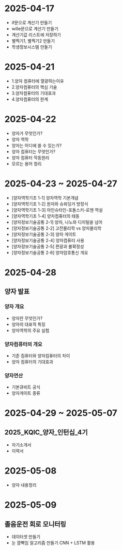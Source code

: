 # 2025-04-17
* if문으로 계산기 만들기
* wille문으로 계산기 만들기
* 계산기값 리스트에 저장하기
* 별찍기1, 별찍기2 만들기
* 학생정보시스템 만들기

# 2025-04-21
* 1.양자 컴퓨터에 열광하는이유 
* 2.양자컴퓨터의 핵심 기술
* 3.양자컴퓨터의 기대효과
* 4.양자컴퓨터의 한계

# 2025-04-22
* 양자가 무엇인가?
* 양자 역학
* 양자는 어디에 쓸 수 있는가?
* 양자 컴퓨터는 무엇인가?
* 양자 컴퓨터 작동원리
* 모르는 용어 정리

# 2025-04-23 ~ 2025-04-27
* [양자역학기초 1-1] 양자역학 기본개념
* [양자역학기초 1-2] 원자와 슈뢰딩거 방정식
* [양자역학기초 1-3] 아인슈타인-포돌스키-로젠 역설
* [양자역학기초 1-4] 양자컴퓨터의 태동
* [양자정보기술공통 2-1] 양자, 나노와 디지털을 넘어
* [양자정보기술공통 2-2] 고전물리학 vs 양자물리학
* [양자정보기술공통 2-3] 양자 게이트
* [양자정보기술공통 2-4] 양자컴퓨터 사용
* [양자정보기술공통 2-5] 편광과 불확정성
* [양자정보기술공통 2-6] 양자암호통신 개요

# 2025-04-28
## 양자 발표
### 양자 개요
*   양자란 무엇인가?
*   양자의 대표적 특징
*   양자역학의 주요 실험
### 양자컴퓨터의 개요
*   기존 컴퓨터와 양자컴퓨터의 차이
*   양자 컴퓨터의 기대효과
### 양자연산
*   기본큐비트 공식
*   양자게이트 종류

# 2025-04-29 ~ 2025-05-07
## 2025_KQIC_양자_인턴십_4기
*  자기소개서
*  이력서

# 2025-05-08
* 양자 내용정리

# 2025-05-09
## 졸음운전 회로 모니터링
* 데이터셋 만들기
* 눈 깜빡임 알고리즘 만들기 CNN + LSTM 활용
  